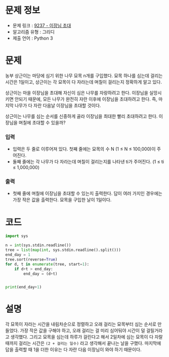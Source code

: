 # 문제 정보
- 문제 링크 : [9237 - 이장님 초대](https://www.acmicpc.net/problem/9237)
- 알고리즘 유형 : 그리디
- 제출 언어 : Python 3

# 문제
농부 상근이는 마당에 심기 위한 나무 묘목 n개를 구입했다. 묘목 하나를 심는데 걸리는 시간은 1일이고, 상근이는 각 묘목이 다 자라는데 며칠이 걸리는지 정확하게 알고 있다.

상근이는 마을 이장님을 초대해 자신이 심은 나무를 자랑하려고 한다. 이장님을 실망시키면 안되기 때문에, 모든 나무가 완전히 자란 이후에 이장님을 초대하려고 한다. 즉, 마지막 나무가 다 자란 다음날 이장님을 초대할 것이다.

상근이는 나무를 심는 순서를 신중하게 골라 이장님을 최대한 빨리 초대하려고 한다. 이장님을 며칠에 초대할 수 있을까?

### 입력
- 입력은 두 줄로 이루어져 있다. 첫째 줄에는 묘목의 수 N (1 ≤ N ≤ 100,000)이 주어진다.
- 둘째 줄에는 각 나무가 다 자라는데 며칠이 걸리는지를 나타낸 ti가 주어진다. (1 ≤ ti ≤ 1,000,000)

### 출력
- 첫째 줄에 며칠에 이장님을 초대할 수 있는지 출력한다. 답이 여러 가지인 경우에는 가장 작은 값을 출력한다. 묘목을 구입한 날이 1일이다.

# 코드
```python
import sys

n = int(sys.stdin.readline())
tree = list(map(int, sys.stdin.readline().split()))
end_day = 1
tree.sort(reverse=True)
for d, t in enumerate(tree, start=1):
    if d+t > end_day:
        end_day = (d+t)


print(end_day+1)
```

# 설명
각 묘목이 자라는 시간을 내림차순으로 정렬하고 오래 걸리는 묘목부터 심는 순서로 만들었다. 가장 작은 값을 구해야 하고, 오래 걸리는 걸 미리 심어둬야 시간이 덜 걸릴거라고 생각했다.
그리고 묘목을 심는데 하루가 걸린다고 해서 2일차에 심는 묘목이 다 자랄 때까지 걸리는 시간은 `(2 + 걸리는 일수)` 라고 생각해서 끝나는 날을 구했다. 마지막에 답을 출력할 때 1을 더한 이유는 다 자란 다음 이장님이 와야 하기 때문이다.
